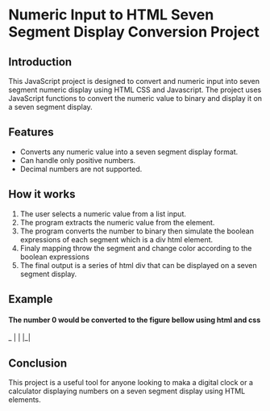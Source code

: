 # Numeric Input to HTML Seven Segment Display Conversion Project

## Introduction

This JavaScript project is designed to convert and numeric input into seven segment numeric display using HTML CSS and Javascript. The project uses JavaScript functions to convert the numeric value to binary and display it on a seven segment display.

## Features

- Converts any numeric value into a seven segment display format.
- Can handle only positive numbers.
- Decimal numbers are not supported.

## How it works

1. The user selects a numeric value from a list input.
2. The program extracts the numeric value from the element.
3. The program converts the number to binary then simulate the boolean expressions of each segment which is a div html element.
4. Finaly mapping throw the segment and change color according to the boolean expressions
5. The final output is a series of html div that can be displayed on a seven segment display.

## Example

#### The number 0 would be converted to the figure bellow using html and css
 _
| | 
|_| 

## Conclusion

This project is a useful tool for anyone looking to maka a digital clock or a calculator displaying numbers on a seven segment display using HTML elements. 
